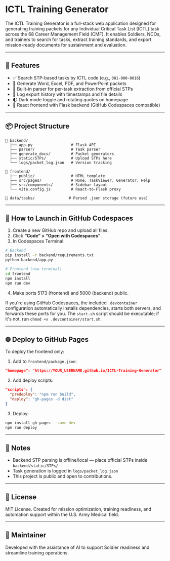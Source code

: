 
# ICTL Training Generator

The ICTL Training Generator is a full-stack web application designed for generating training packets for any Individual Critical Task List (ICTL) task across the 68 Career Management Field (CMF). It enables Soldiers, NCOs, and trainers to search for tasks, extract training standards, and export mission-ready documents for sustainment and evaluation.

---

## 🔧 Features

- ✅ Search STP-based tasks by ICTL code (e.g., `081-000-0016`)
- 📄 Generate Word, Excel, PDF, and PowerPoint packets
- 🧠 Built-in parser for per-task extraction from official STPs
- 📁 Log export history with timestamps and file details
- 🌓 Dark mode toggle and rotating quotes on homepage
- 🚀 React frontend with Flask backend (GitHub Codespaces compatible)

---

## 📦 Project Structure

```
📁 backend/
  ├── app.py                 # Flask API
  ├── parser/                # Task parser
  ├── generate_docs/         # Packet generators
  ├── static/STPs/           # Upload STPs here
  └── logs/packet_log.json   # Version tracking

📁 frontend/
  ├── public/                # HTML template
  ├── src/pages/             # Home, TaskViewer, Generator, Help
  ├── src/components/        # Sidebar layout
  └── vite.config.js         # React-to-Flask proxy

📁 data/tasks/               # Parsed .json storage (future use)
```

---

## 🚀 How to Launch in GitHub Codespaces

1. Create a new GitHub repo and upload all files.
2. Click **“Code” > “Open with Codespaces”**.
3. In Codespaces Terminal:

```bash
# Backend
pip install -r backend/requirements.txt
python backend/app.py
```

```bash
# Frontend (new terminal)
cd frontend
npm install
npm run dev
```

4. Make ports 5173 (frontend) and 5000 (backend) public.

If you're using GitHub Codespaces, the included `.devcontainer` configuration
automatically installs dependencies, starts both servers, and forwards these
ports for you. The `start.sh` script should be executable; if it's not, run
`chmod +x .devcontainer/start.sh`.


---

## 🌐 Deploy to GitHub Pages

To deploy the frontend only:
1. Add to `frontend/package.json`:

```json
"homepage": "https://YOUR_USERNAME.github.io/ICTL-Training-Generator"
```

2. Add deploy scripts:

```json
"scripts": {
  "predeploy": "npm run build",
  "deploy": "gh-pages -d dist"
}
```

3. Deploy:

```bash
npm install gh-pages --save-dev
npm run deploy
```

---

## 📎 Notes

- Backend STP parsing is offline/local — place official STPs inside `backend/static/STPs/`
- Task generation is logged in `logs/packet_log.json`
- This project is public and open to contributions.

---

## 📄 License

MIT License. Created for mission optimization, training readiness, and automation support within the U.S. Army Medical field.

---

## 🤝 Maintainer

Developed with the assistance of AI to support Soldier readiness and streamline training operations.


